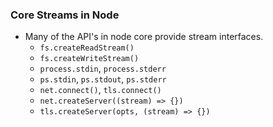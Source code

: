 ### Core Streams in Node
* Many of the API's in node core provide stream interfaces.
  * `fs.createReadStream()`
  * `fs.createWriteStream()`
  * `process.stdin`, `process.stderr`
  * `ps.stdin`, `ps.stdout`, `ps.stderr`
  * `net.connect()`, `tls.connect()`
  * `net.createServer((stream) => {})`
  * `tls.createServer(opts, (stream) => {})`
